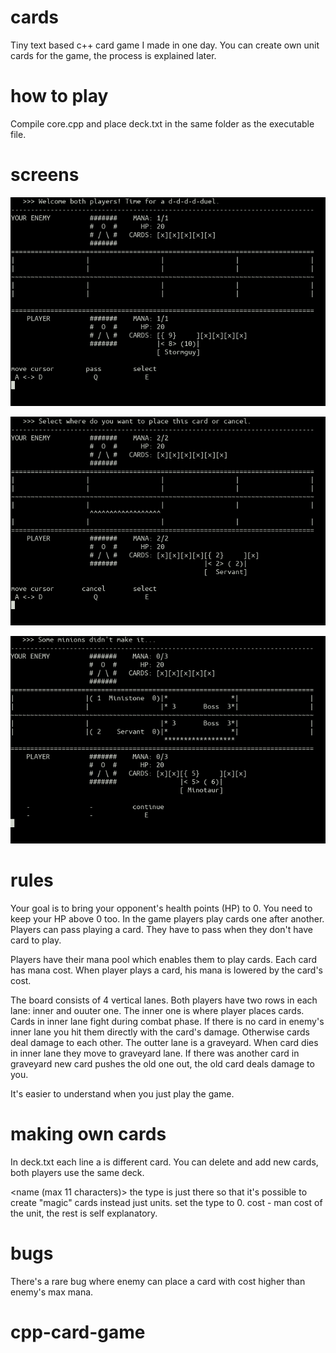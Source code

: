 # cards
Tiny text based c++ card game I made in one day. You can create own unit cards for the game, the process is explained later.

# how to play

Compile core.cpp and place deck.txt in the same folder as the executable file.

# screens

![Welcome screen](https://github.com/rr-adam/cpp-card-game/blob/main/scr1.png?raw=true "Welcome screen")

![Placing card screen](https://github.com/rr-adam/cpp-card-game/blob/main/scr2%20placing%20card.png?raw=true "Placing card screen")

![Combat screen](https://github.com/rr-adam/cpp-card-game/blob/main/scr3%20combat.png?raw=true "Combat screen")


# rules
Your goal is to bring your opponent's health points (HP) to 0. You need to keep your HP above 0 too.
In the game players play cards one after another. Players can pass playing a card. They have to pass when they don't have card to play.

Players have their mana pool which enables them to play cards. Each card has mana cost. When player plays a card, his mana is lowered by the card's cost.

The board consists of 4 vertical lanes. Both players have two rows in each lane: inner and ouuter one. The inner one is where player places cards. Cards in inner lane fight during combat phase. If there is no card in enemy's inner lane you hit them directly with the card's damage. Otherwise cards deal damage to each other.
The outter lane is a graveyard. When card dies in inner lane they move to graveyard lane. If there was another card in graveyard new card pushes the old one out, the old card deals damage to you.

It's easier to understand when you just play the game.

# making own cards
In deck.txt each line a is different card. You can delete and add new cards, both players use the same deck.

<name (max 11 characters)> <attack> <hp> <cost> <type>
the type is just there so that it's possible to create "magic" cards instead just units. set the type to 0.
cost - man cost of the unit, the rest is self explanatory.

# bugs
There's a rare bug where enemy can place a card with cost higher than enemy's max mana.
# cpp-card-game
